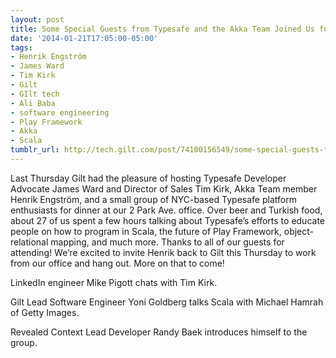 ```yaml
---
layout: post
title: Some Special Guests from Typesafe and the Akka Team Joined Us for Dinner
date: '2014-01-21T17:05:00-05:00'
tags:
- Henrik Engström
- James Ward
- Tim Kirk
- Gilt
- GIlt tech
- Ali Baba
- software engineering
- Play Framework
- Akka
- Scala
tumblr_url: http://tech.gilt.com/post/74100156549/some-special-guests-from-typesafe-and-the-akka
---
```



Last Thursday Gilt had the pleasure of hosting Typesafe Developer Advocate James Ward and Director of Sales Tim Kirk, Akka Team member Henrik Engström, and a small group of NYC-based Typesafe platform enthusiasts for dinner at our 2 Park Ave. office. Over beer and Turkish food, about 27 of us spent a few hours talking about Typesafe’s efforts to educate people on how to program in Scala, the future of Play Framework, object-relational mapping, and much more. Thanks to all of our guests for attending!
We’re excited to invite Henrik back to Gilt this Thursday to work from our office and hang out. More on that to come!

LinkedIn engineer Mike Pigott chats with Tim Kirk.

Gilt Lead Software Engineer Yoni Goldberg talks Scala with Michael Hamrah of Getty Images.

Revealed Context Lead Developer Randy Baek introduces himself to the group.
